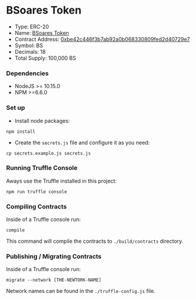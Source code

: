 # BSoares Token

* Type: ERC-20
* Name: [BSoares Token](https://etherscan.io/token/0xbe42c446f3b7ab92a0b068330809fed2d40729e7)
* Contract Address: [0xbe42c446f3b7ab92a0b068330809fed2d40729e7](https://etherscan.io/address/0xbe42c446f3b7ab92a0b068330809fed2d40729e7)
* Symbol: BS
* Decimals: 18
* Total Supply: 100,000 BS

### Dependencies

* NodeJS >= 10.15.0
* NPM >=6.6.0

### Set up

* Install node packages:

```
npm install
```

* Create the `secrets.js` file and configure it as you need:

```
cp secrets.example.js secrets.js
```

### Running Truffle Console

Aways use the Truffle installed in this project:

```
npm run truffle console
```

### Compiling Contracts

Inside of a Truffle console run:

```
compile
```

This command will compile the contracts to `./build/contracts` directory.


### Publishing / Migrating Contracts

Inside of a Truffle console run:

```
migrate --network [THE-NEWTORK-NAME]
```

Network names can be found in the `./truffle-config.js` file.

